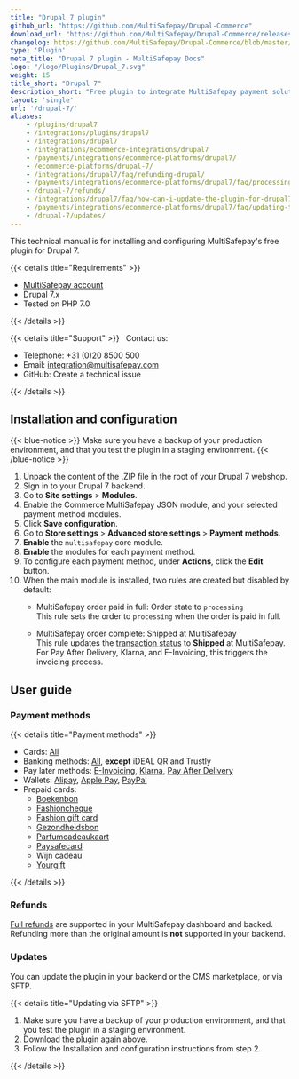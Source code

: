```yaml
---
title: "Drupal 7 plugin"
github_url: "https://github.com/MultiSafepay/Drupal-Commerce"
download_url: "https://github.com/MultiSafepay/Drupal-Commerce/releases/download/2.2.0/Plugin_Drupal_2.2.0.zip"
changelog: https://github.com/MultiSafepay/Drupal-Commerce/blob/master/CHANGELOG.md
type: 'Plugin'
meta_title: "Drupal 7 plugin - MultiSafepay Docs"
logo: "/logo/Plugins/Drupal_7.svg"
weight: 15
title_short: "Drupal 7"
description_short: "Free plugin to integrate MultiSafepay payment solutions with Drupal 7."
layout: 'single'
url: '/drupal-7/'
aliases: 
    - /plugins/drupal7
    - /integrations/plugins/drupal7
    - /integrations/drupal7
    - /integrations/ecommerce-integrations/drupal7
    - /payments/integrations/ecommerce-platforms/drupal7/
    - /ecommerce-platforms/drupal-7/
    - /integrations/drupal7/faq/refunding-drupal/
    - /payments/integrations/ecommerce-platforms/drupal7/faq/processing-refunds/
    - /drupal-7/refunds/
    - /integrations/drupal7/faq/how-can-i-update-the-plugin-for-drupal7/
    - /payments/integrations/ecommerce-platforms/drupal7/faq/updating-the-plugin/
    - /drupal-7/updates/
---
```


This technical manual is for installing and configuring MultiSafepay's free plugin for Drupal 7.

{{< details title="Requirements" >}}

- [MultiSafepay account](/getting-started/guide/)
- Drupal 7.x
- Tested on PHP 7.0

{{< /details >}}

{{< details title="Support" >}}
&nbsp; 
Contact us:

- Telephone: +31 (0)20 8500 500
- Email: <integration@multisafepay.com>
- GitHub: Create a technical issue

{{< /details >}}

## Installation and configuration

{{< blue-notice >}} Make sure you have a backup of your production environment, and that you test the plugin in a staging environment. {{< /blue-notice >}}

1. Unpack the content of the .ZIP file in the root of your Drupal 7 webshop.
2. Sign in to your Drupal 7 backend.
3. Go to **Site settings** > **Modules**. 
4. Enable the Commerce MultiSafepay JSON module, and your selected payment method modules. 
5. Click **Save configuration**.
6. Go to **Store settings** > **Advanced store settings** > **Payment methods**.
7. **Enable** the `multisafepay` core module.
8. **Enable** the modules for each payment method.
9. To configure each payment method, under **Actions**, click the **Edit** button.
10. When the main module is installed, two rules are created but disabled by default:  
    - MultiSafepay order paid in full: Order state to `processing`  
This rule sets the order to `processing` when the order is paid in full.  

    - MultiSafepay order complete: Shipped at MultiSafepay  
This rule updates the [transaction status](/about-payments/multisafepay-statuses/) to **Shipped** at MultiSafepay. For Pay After Delivery, Klarna, and E-Invoicing, this triggers the invoicing process.

## User guide

### Payment methods

{{< details title="Payment methods" >}}

- Cards: [All](/payment-methods/credit-debit-cards/)
- Banking methods: [All](/payment-methods/banks/), **except** iDEAL QR and Trustly
- Pay later methods: [E-Invoicing](/payment-methods/e-invoicing), [Klarna](/payment-methods/klarna), [Pay After Delivery](/payment-methods/pay-after-delivery)
- Wallets: [Alipay](/payment-methods/alipay), [Apple Pay](/payment-methods/applepay), [PayPal](/payment-methods/paypal)
- Prepaid cards: 
    - [Boekenbon](https://www.cadeaubon.nl/cadeaubonnen/nederlandse-boekenbon)
    - [Fashioncheque](https://www.fashioncheque.com/nl)
    - [Fashion gift card](https://www.fashion-giftcard.nl)
    - [Gezondheidsbon](https://www.gezondheidsbon.nl/mhome)
    - [Parfumcadeaukaart](https://www.parfumcadeaukaart.nl)
    - [Paysafecard](/payment-methods/paysafecard)
    - Wijn cadeau
    - [Yourgift](https://www.yourgift.nl)

{{< /details >}}

### Refunds

[Full refunds](/refunds/#full-and-partial-refunds) are supported in your MultiSafepay dashboard and backed.  
Refunding more than the original amount is **not** supported in your backend.

### Updates

You can update the plugin in your backend or the CMS marketplace, or via SFTP.

{{< details title="Updating via SFTP" >}}

1. Make sure you have a backup of your production environment, and that you test the plugin in a staging environment.
2. Download the plugin again above.
3. Follow the Installation and configuration instructions from step 2.

{{< /details >}}
